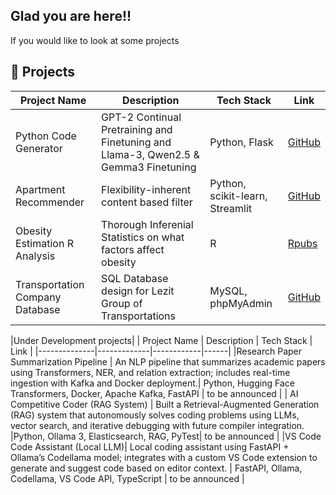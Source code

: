## Glad you are here!!

<!--
**Jags96/Jags96** is a ✨ _special_ ✨ repository because its `README.md` (this file) appears on your GitHub profile.

Here are some ideas to get you started:

- 🔭 I’m currently working on ...
- 🌱 I’m currently learning ...
- 👯 I’m looking to collaborate on ...
- 🤔 I’m looking for help with ...
- 💬 Ask me about ...
- 📫 How to reach me: ...
- 😄 Pronouns: ...
- ⚡ Fun fact: ...
-->

If you would like to look at some projects

## 🚀 Projects

| Project Name | Description | Tech Stack | Link |
|--------------|-------------|------------|------|
| Python Code Generator | GPT-2 Continual Pretraining and Finetuning and Llama-3, Qwen2.5 & Gemma3 Finetuning  | Python, Flask | [GitHub](https://github.com/Jags96/PythonCodeGen-Repo) |
| Apartment Recommender | Flexibility-inherent content based filter  | Python, scikit-learn, Streamlit  | [GitHub](https://github.com/Jags96/Score-Apartment-Recommender) |
| Obesity Estimation R Analysis | Thorough Inferenial Statistics on what factors affect obesity | R | [Rpubs](https://rpubs.com/jagath_96/1255622) |
| Transportation Company Database| SQL Database design for Lezit Group of Transportations | MySQL, phpMyAdmin | [GitHub](https://github.com/Jags96/transportation_company_database) |

|Under Development projects|
| Project Name | Description | Tech Stack | Link |
|--------------|-------------|------------|------|
|Research Paper Summarization Pipeline   |  An NLP pipeline that summarizes academic papers using Transformers, NER, and relation extraction; includes real-time ingestion with Kafka and Docker deployment.| Python, Hugging Face Transformers, Docker, Apache Kafka, FastAPI   |  to be announced |
| AI Competitive Coder (RAG System)  | Built a Retrieval-Augmented Generation (RAG) system that autonomously solves coding problems using LLMs, vector search, and iterative debugging with future compiler integration. |Python, Ollama 3, Elasticsearch, RAG, PyTest|  to be announced |
|VS Code Code Assistant (Local LLM)| Local coding assistant using FastAPI + Ollama’s Codellama model; integrates with a custom VS Code extension to generate and suggest code based on editor context. |  FastAPI, Ollama, Codellama, VS Code API, TypeScript | to be announced  |


